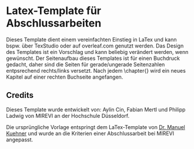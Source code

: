 # Latex-Template für Abschlussarbeiten
Dieses Template dient einem vereinfachten Einstieg in LaTex und kann bspw. über TexStudio oder auf overleaf.com genutzt werden. Das Design des Templates ist ein Vorschlag und kann beliebig verändert werden, wenn gewünscht. Der Seitenaufbau dieses Templates ist für einen Buchdruck gedacht, daher sind die Seiten für gerade/ungerade Seitenzahlen entpsrechend rechts/links versetzt. Nach jedem \chapter{} wird ein neues Kapitel auf einer rechten Buchseite angefangen.

## Credits
Dieses Template wurde entwickelt von: Aylin Cin, Fabian Mertl und Philipp Ladwig von MIREVI an der Hochschule Düsseldorf.

Die ursprüngliche Vorlage entspringt dem LaTex-Template von [Dr. Manuel Kuehner](https://manuelkuehner.de/) und wurde an die Kriterien einer Abschlussarbeit bei MIREVI angepasst.